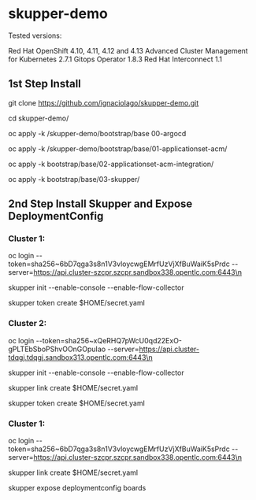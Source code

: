 # skupper-demo

Tested versions:


Red Hat OpenShift 4.10, 4.11, 4.12 and 4.13
Advanced Cluster Management for Kubernetes 2.7.1
Gitops Operator 1.8.3
Red Hat Interconnect 1.1

## 1st Step Install

git clone https://github.com/ignaciolago/skupper-demo.git

cd skupper-demo/

oc apply -k /skupper-demo/bootstrap/base 00-argocd

oc apply -k /skupper-demo/bootstrap/base/01-applicationset-acm/

oc apply -k bootstrap/base/02-applicationset-acm-integration/

oc apply -k bootstrap/base/03-skupper/

## 2nd Step Install Skupper and Expose DeploymentConfig

### Cluster 1:
 oc login --token=sha256~6bD7qga3s8n1V3vloycwgEMrfUzVjXfBuWaiK5sPrdc --server=https://api.cluster-szcpr.szcpr.sandbox338.opentlc.com:6443\n


skupper init --enable-console --enable-flow-collector


skupper token create $HOME/secret.yaml


### Cluster 2:
oc login --token=sha256~xQeRHQ7pWcU0qd22ExO-gPLTEbSboPShvOOnGOpuIao --server=https://api.cluster-tdqgj.tdqgj.sandbox313.opentlc.com:6443\n


skupper init --enable-console --enable-flow-collector


skupper link create $HOME/secret.yaml


skupper token create $HOME/secret.yaml


### Cluster 1:
 oc login --token=sha256~6bD7qga3s8n1V3vloycwgEMrfUzVjXfBuWaiK5sPrdc --server=https://api.cluster-szcpr.szcpr.sandbox338.opentlc.com:6443\n


skupper link create $HOME/secret.yaml


skupper expose deploymentconfig boards


